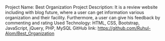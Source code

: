 
Project Name: Best Organization
Project Description: It is a review website including with blog future, where a user can get
information various organization and their facility. Furthermore, a user can give his feedback by commenting and rating
Used Technology: HTML, CSS, Bootstrap, JavaScript, jQuery, PHP, MySQL
GitHub link: https://github.com/Ruhul-Alom/Best_Organization
